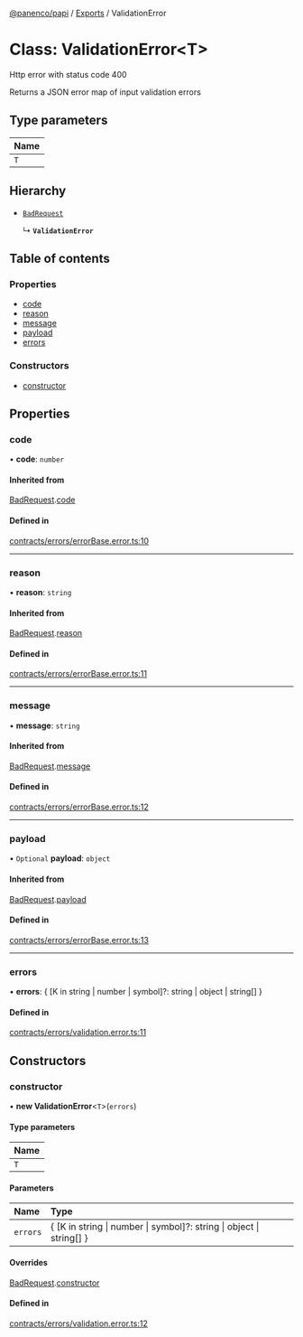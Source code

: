 [@panenco/papi](../README.md) / [Exports](../modules.md) / ValidationError

# Class: ValidationError<T\>

Http error with status code 400

Returns a JSON error map of input validation errors

## Type parameters

| Name |
| :------ |
| `T` |

## Hierarchy

- [`BadRequest`](BadRequest.md)

  ↳ **`ValidationError`**

## Table of contents

### Properties

- [code](ValidationError.md#code)
- [reason](ValidationError.md#reason)
- [message](ValidationError.md#message)
- [payload](ValidationError.md#payload)
- [errors](ValidationError.md#errors)

### Constructors

- [constructor](ValidationError.md#constructor)

## Properties

### code

• **code**: `number`

#### Inherited from

[BadRequest](BadRequest.md).[code](BadRequest.md#code)

#### Defined in

[contracts/errors/errorBase.error.ts:10](https://github.com/Panenco/papi/blob/894fdec/src/contracts/errors/errorBase.error.ts#L10)

___

### reason

• **reason**: `string`

#### Inherited from

[BadRequest](BadRequest.md).[reason](BadRequest.md#reason)

#### Defined in

[contracts/errors/errorBase.error.ts:11](https://github.com/Panenco/papi/blob/894fdec/src/contracts/errors/errorBase.error.ts#L11)

___

### message

• **message**: `string`

#### Inherited from

[BadRequest](BadRequest.md).[message](BadRequest.md#message)

#### Defined in

[contracts/errors/errorBase.error.ts:12](https://github.com/Panenco/papi/blob/894fdec/src/contracts/errors/errorBase.error.ts#L12)

___

### payload

• `Optional` **payload**: `object`

#### Inherited from

[BadRequest](BadRequest.md).[payload](BadRequest.md#payload)

#### Defined in

[contracts/errors/errorBase.error.ts:13](https://github.com/Panenco/papi/blob/894fdec/src/contracts/errors/errorBase.error.ts#L13)

___

### errors

• **errors**: { [K in string \| number \| symbol]?: string \| object \| string[] }

#### Defined in

[contracts/errors/validation.error.ts:11](https://github.com/Panenco/papi/blob/894fdec/src/contracts/errors/validation.error.ts#L11)

## Constructors

### constructor

• **new ValidationError**<`T`\>(`errors`)

#### Type parameters

| Name |
| :------ |
| `T` |

#### Parameters

| Name | Type |
| :------ | :------ |
| `errors` | { [K in string \| number \| symbol]?: string \| object \| string[] } |

#### Overrides

[BadRequest](BadRequest.md).[constructor](BadRequest.md#constructor)

#### Defined in

[contracts/errors/validation.error.ts:12](https://github.com/Panenco/papi/blob/894fdec/src/contracts/errors/validation.error.ts#L12)
